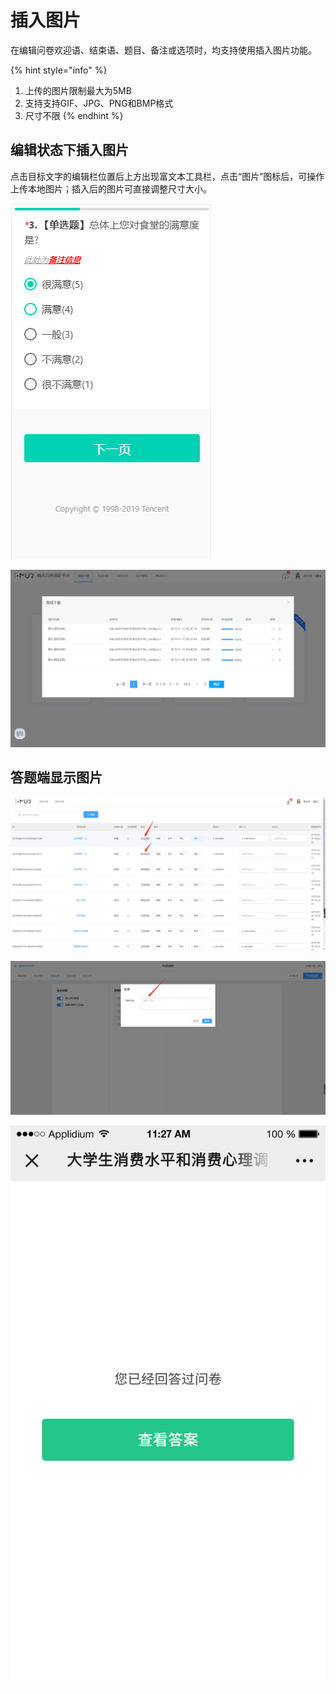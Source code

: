 # 插入图片

在编辑问卷欢迎语、结束语、题目、备注或选项时，均支持使用插入图片功能。

{% hint style="info" %}
1. 上传的图片限制最大为5MB
2. 支持支持GIF、JPG、PNG和BMP格式
3. 尺寸不限
{% endhint %}

## 编辑状态下插入图片

点击目标文字的编辑栏位置后上方出现富文本工具栏，点击“图片”图标后，可操作上传本地图片；插入后的图片可直接调整尺寸大小。

![&#x5BCC;&#x6587;&#x672C;&#x5DE5;&#x5177;&#x680F;&#x4E2D;&#x70B9;&#x51FB;&#x63D2;&#x5165;&#x56FE;&#x7247;](../../.gitbook/assets/image%20%28382%29.png)

![&#x652F;&#x6301;&#x8C03;&#x6574;&#x56FE;&#x7247;&#x5C3A;&#x5BF8;](../../.gitbook/assets/image%20%28399%29.png)

## 答题端显示图片

![&#x79FB;&#x52A8;&#x7B54;&#x9898;&#x7AEF;&#x663E;&#x793A;&#x56FE;&#x7247;](../../.gitbook/assets/image%20%28136%29.png)

![PC&#x7B54;&#x9898;&#x7AEF;&#x663E;&#x793A;&#x56FE;&#x7247;](../../.gitbook/assets/image%20%28389%29.png)

![PC&#x7B54;&#x9898;&#x7AEF;&#x652F;&#x6301;&#x653E;&#x5927;&#x56FE;&#x7247;](../../.gitbook/assets/image%20%28387%29.png)



